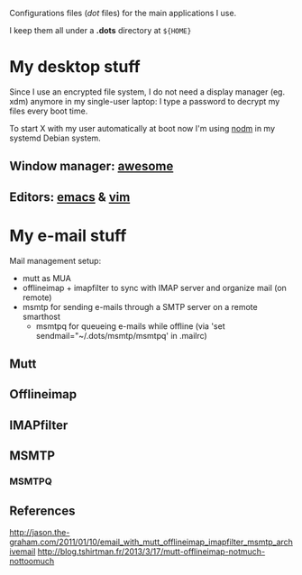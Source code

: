 Configurations files (_dot_ files) for the main applications I use.

I keep them all under a __.dots__ directory at `${HOME}`

My desktop stuff
================

Since I use an encrypted file system, I do not need a display manager (eg. xdm)
anymore in my single-user laptop: I type a password to decrypt my files every
boot time.

To start X with my user automatically at boot now I'm using [nodm](https://github.com/spanezz/nodm)
in my systemd Debian system.

## Window manager: [awesome](https://awesomewm.org)

## Editors: [emacs](https://www.gnu.org/software/emacs) & [vim](https://vim.sourceforge.io)


My e-mail stuff
===============

Mail management setup:

- mutt as MUA
- offlineimap + imapfilter to sync with IMAP server and organize mail (on remote)
- msmtp for sending e-mails through a SMTP server on a remote smarthost
	+ msmtpq for queueing e-mails while offline
	  (via 'set sendmail="~/.dots/msmtp/msmtpq' in .mailrc)

## Mutt

## Offlineimap

## IMAPfilter

## MSMTP

### MSMTPQ

## References

http://jason.the-graham.com/2011/01/10/email_with_mutt_offlineimap_imapfilter_msmtp_archivemail
http://blog.tshirtman.fr/2013/3/17/mutt-offlineimap-notmuch-nottoomuch
